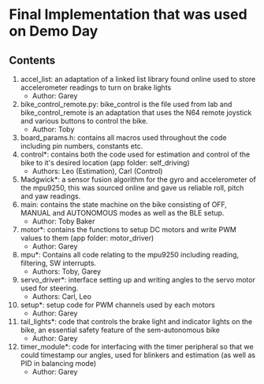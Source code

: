 # Final Implementation that was used on Demo Day

## Contents
1. accel_list: an adaptation of a linked list library found online used to store accelerometer readings to turn on brake lights
    * Author: Garey
2. bike_control_remote.py: bike_control is the file used from lab and bike_control_remote is an adaptation that uses the N64 remote joystick and various buttons to control the bike.
    * Author: Toby
3. board_params.h: contains all macros used throughout the code including pin numbers, constants etc.
4. control*: contains both the code used for estimation and control of the bike to it's desired location (app folder: self_driving)
   * Authors: Leo (Estimation), Carl (Control)
5. Madgwick*: a sensor fusion algorithm for the gyro and accelerometer of the mpu9250, this was sourced online and gave us reliable roll, pitch and yaw readings.
6. main: contains the state machine on the bike consisting of OFF, MANUAL and AUTONOMOUS modes as well as the BLE setup.
    * Author: Toby Baker
7. motor*: contains the functions to setup DC motors and write PWM values to them (app folder: motor_driver)
    * Author: Garey
8. mpu*: Contains all code relating to the mpu9250 including reading, filtering, SW interrupts.
    * Authors: Toby, Garey
9. servo_driver*: interface setting up and writing angles to the servo motor used for steering.
    * Authors: Carl, Leo
10. setup*: setup code for PWM channels used by each motors
    * Author: Garey
11. tail_lights*: code that controls the brake light and indicator lights on the bike, an essential safety feature of the sem-autonomous bike
    * Author: Garey
12. timer_module*: code for interfacing with the timer peripheral so that we could timestamp our angles, used for blinkers and estimation (as well as PID in balancing mode)
    * Author: Garey
